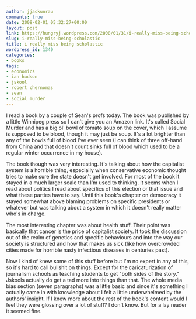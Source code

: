 ```yaml
---
author: jjackunrau
comments: true
date: 2008-02-01 05:32:27+00:00
layout: post
link: https://hungryj.wordpress.com/2008/01/31/i-really-miss-being-scholastic/
slug: i-really-miss-being-scholastic
title: i really miss being scholastic
wordpress_id: 1340
categories:
- books
tags:
- economics
- ian hudson
- jskool
- robert chernomas
- sean
- social murder
---
```


I read a book by a couple of Sean's profs today. The book was published by a little Winnipeg press so I can't give you an Amazon link. It's called Social Murder and has a big ol' bowl of tomato soup on the cover, which I assume is supposed to be blood, though it may just be soup. It's a lot brighter than any of the bowls full of blood I've ever seen (I can think of three off-hand from China and that doesn't count sinks full of blood which used to be a regular winter occurrence in my house).

The book though was very interesting. It's talking about how the capitalist system is a horrible thing, especially when conservative economic thought tries to make sure the state doesn't get involved. For most of the book it stayed in a much larger scale than I'm used to thinking. It seems when I read about politics I read about specifics of this election or that issue and what these parties have to say. Until this book's chapter on democracy it stayed somewhat above blaming problems on specific presidents or whatever but was talking about a system in which it doesn't really matter who's in charge.

The most interesting chapter was about health stuff. Their point was basically that cancer is the price of capitalist society. It took the discussion out of the realm of genetics and specific behaviours and into the way our society is structured and how that makes us sick (like how overcrowded cities made for horrible nasty infectious diseases in centuries past).

Now I kind of knew some of this stuff before but I'm no expert in any of this, so it's hard to call bullshit on things. Except for the caricaturization of journalism schools as teaching students to get "both sides of the story." Jskools actually do get a tad more into things than that. The whole media bias section (seven paragraphs) was a little basic and since it's something I actually came in with knowledge about I felt a little underwhelmed by the authors' insight. If I knew more about the rest of the book's content would I feel they were glossing over a lot of stuff? I don't know. But for a lay reader it seemed fine.
